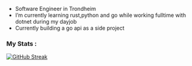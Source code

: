 - Software Engineer in Trondheim
- I’m currently learning rust,python and go while working fulltime with dotnet during my dayjob
- Currently building a go api as a side project

### My Stats :

[![GitHub Streak](http://github-readme-streak-stats.herokuapp.com?user=MartinEllegard&theme=dark&hide_border=true&date_format=j%20M%5B%20Y%5D&mode=weekly&fire=EB3A2F&stroke=AB2A22)](https://git.io/streak-stats)
